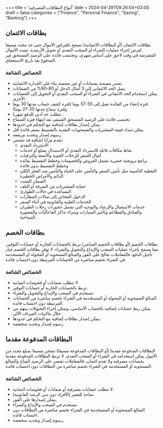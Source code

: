 +++
title = 'أنواع البطاقات المصرفية'
date = 2024-04-28T09:26:04+03:00
draft = false
categories = ["Finance", "Personal Finance", "Saving", "Banking"]
+++
## بطاقات الائتمان

بطاقات الائتمان (أو البطاقات الائتمانية) تسمح باقتراض الأموال حتى حد محدد مسبقا لغرض إجراء عمليات الشراء أو السحب النقدي أو تحويل الأرصدة. تسدد الأموال المقترضة في وقت لاحق على أساس شهري، وتحتسب فائدة على الرصيد المستحق غير المدفوع بعد تاريخ الاستحقاق.

### الخصائص الشائعة

- تصدر مضمنة بضمانات أو غير مضمنة بناء على الجدارة الائتمانية.
- يصل الحد الائتماني إلى 3 أمثال الدخل أو 80-90% من الضمانات.
- يمكن استخدام الحد الائتماني في الشراء أو السحب النقدي أو التحويل إلى الحسابات الأخرى.
- فترة إعفاء من الفائدة تصل إلى 55-57 يوما (فترة كشف حساب مدتها 30 يوما وفترة سماح مدتها 25-27 يوما)
- تتطلب حد أدنى للدفع شهريا.
- تحتسب فائدة على الرصيد المستحق المتبقي بعد انتهاء فترة السماح.
- يمكن إصدار بطاقات إضافية مع التحكم في حدودها.
- يمكن سداد قيمة المشتريات والمسحوبات النقدية بالتقسيط بسعر فائدة أقل.
- رسوم إصدار وتجديد مرتفعة.
- تقدم مزايا إضافية قد تتضمن:
  - الاسترداد النقدي
  - نقاط مكافآت قابلة للاسترداد النقدي أو الاستبدال بسلع أو خدمات
  - أميال السفر للرحلات الجوية والأمتعة والترقيات
  - برامج ترويجية حصرية تشمل العروض والخصومات وخطط التقسيط بفائدة وخطط التقسيط بدون فائدة
  - التغطية التأمينية مثل تأمين السفر والتأمين على الحياة والتأمين ضد العجز الكلي الدائم والأمراض الخطيرة
  - الضمان الممدد
  - حماية المشتريات من السرقة أو التلف
  - المساعدة في حالات الطوارئ
  - الدخول المجاني إلى صالات المطارات
  - الخدمات الطبية والقانونية في أثناء السفر
  - خدمات الاستقبال والإرشاد والتوجيه التي تشمل حجوزات رحلات الطيران والفنادق والمطاعم وتأجير السيارات وشراء تذاكر الفاعاليات والمشورة السياحية.

## بطاقات الخصم

بطاقات الخصم (أو بطاقات الخصم المباشر) تربط بالحسابات الجارية أو حسابات التوفير، مما يسمح بإجراء عمليات السحب والإيداع والتحويل والشراء. لا توفر بطاقات الخصم خيار تأجيل الدفع، فالمعاملات تعالج على الفور والمبالغ المسحوبة أو المحولة أو المستخدمة في الشراء تخصم مباشرة من الحسابات المرتبطة دون احتساب فائدة.

### الخصائص الشائعة

- لا تتطلب ضمانات أو فحوصات ائتمانية.
- تربط بالحسابات الجارية أو حسابات التوفير.
- تستخدم في السحب والإيداع والتحويل والشراء.
- المبالغ المسحوبة أو المحولة أو المستخدمة في الشراء تخصم مباشرة من الحسابات المرتبطة دون احتساب فائدة.
- يمكن ربط حسابات إضافية بالحساب الأساسي، ويمكن إجراء التحويلات بينهم من خلال ماكينات الصراف الآلي.
- يمكن إصدار بطاقات إضافية مع التحكم في حدودها.
- رسوم إصدار وتجديد منخفضة.

## البطاقات المدفوعة مقدما

البطاقات المدفوعة مقدما (أو البطاقات المدفوعة مسبقا) تشحن مسبقا بمبلغ محدد من الأمول يمكن استخدامه في الشراء أو السحب النقدي. لا تربط البطاقات المدفوعة مقدما بحسابات مصرفية ولا تقدم ائتمان، فالمعاملات تقتصر على الرصيد المتاح والمبالغ المسحوبة أو المستخدمة في الشراء تخصم مباشرة من البطاقات دون احتساب فائدة.

### الخصائص الشائعة

- لا تتطلب حسابات مصرفية أو ضمانات أو فحوصات ائتمانية.
- متاحة للقصر (الأفراد دون سن الرشد القانونية).
- يمكن إصدارها على الفور.
- تستخدم في السحب والإيداع والشراء.
- المبالغ المسحوبة أو المستخدمة في الشراء تخصم مباشرة من البطاقات دون احتساب فائدة.
- رسوم إصدار وتجديد منخفضة.

